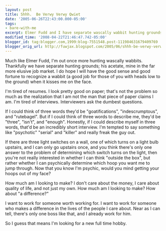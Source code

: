 ```yaml
---
layout: post
title: Shhh.  Be Verwy Verwy Qwiet
date: '2005-06-26T22:43:00.000-05:00'
tags:
- bare-with-me
excerpt: Elmer Fudd and I have separate wascally wabbit hunting grounds; his acetate, mine in the far more elusive job market.
modified_time: '2008-04-22T21:46:47.742-05:00'
blogger_id: tag:blogger.com,1999:blog-7551548.post-111984631679409769
blogger_orig_url: http://fuwjax.blogspot.com/2005/06/shhh-be-verwy-verwy-qwiet.html
---
```


Much like Elmer Fudd, I'm out once more hunting wascally wabbits.  Thankfully we have separate hunting grounds; his acetate, mine in the far more elusive job market.  I do hope I will have the good sense and good fortune to recognize a wabbit (a good job for those of you with heads low to the ground) when it kisses me on the face.

I'm tired of resumes.  I look pretty good on paper; that's not the problem so much as the realization that I am not the man that piece of paper claims I am.  I'm tired of interviews.  Interviewers ask the dumbest questions.

If I could think of three words they'd be "goatifications", "indescrumptous", and "rutebagel".  But if I could think of three words to describe me, they'd be "three", "isn't", and "enough".  Honestly, if I could describe myself in three words, that'd be an incredibly short interview.  I'm tempted to say something like "psychotic" "serial" and "killer" and really freak the guy out.

If there are three light switches on a wall, one of which turns on a light bulb upstairs, and I can only go upstairs once, and you think there's only one answer to the problem of determining which switch turns on the light, then you're not really interested in whether I can think "outside the box", but rather whether I can psychically determine which hoop you want me to jump through.  Now that you know I'm psychic, would you mind getting your hoops out of my face?  

How much am I looking to make?  I don't care about the money, I care about quality of life, and not just my own.  How much am I looking to make?  How about "a difference?"

I want to work for someone worth working for.  I want to work for someone who makes a difference in the lives of the people I care about.  Near as I can tell, there's only one boss like that, and I already work for him.

So I guess that means I'm looking for a new full time hobby.